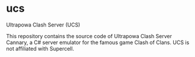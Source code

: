 # ucs
Ultrapowa Clash Server (UCS)

This repository contains the source code of Ultrapowa Clash Server Cannary, a C# server emulator for the famous game Clash of Clans.
UCS is not affiliated with Supercell.
